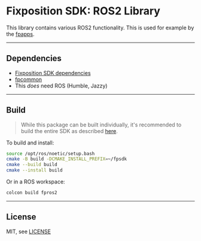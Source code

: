 # Fixposition SDK: ROS2 Library

This library contains various ROS2 functionality. This is used for example by the [fpapps](../fpapps/README).


---
## Dependencies

- [Fixposition SDK dependencies](../README.md#dependencies)
- [fpcommon](../fpcommon/README.md)
- This *does* need ROS (Humble, Jazzy)


---
## Build

> While this package can be built individually, it's recommended to build the entire SDK as described
> [here](../README.md#building).

To build and install:

```sh
source /opt/ros/noetic/setup.bash
cmake -B build -DCMAKE_INSTALL_PREFIX=~/fpsdk
cmake --build build
cmake --install build
```

Or in a ROS workspace:

```sh
colcon build fpros2
```


---
## License

MIT, see [LICENSE](LICENSE)
